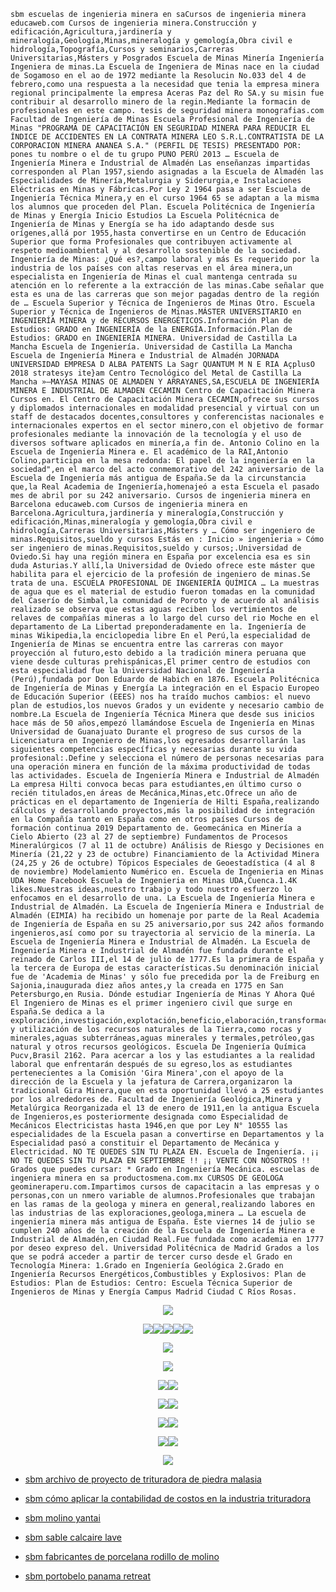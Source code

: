 
```
sbm escuelas de ingenieria minera en saCursos de ingenieria minera educaweb.com Cursos de ingenieria minera.Construcción y edificación,Agricultura,jardinería y mineralogía,Geología,Minas,mineralogía y gemología,Obra civil e hidrología,Topografía,Cursos y seminarios,Carreras Universitarias,Másters y Posgrados Escuela de Minas Minería Ingeniería Ingeniera de minas.La Escuela de Ingeniera de Minas nace en la ciudad de Sogamoso en el ao de 1972 mediante la Resolucin No.033 del 4 de febrero,como una respuesta a la necesidad que tenia la empresa minera regional principalmente la empresa Aceras Paz del Ro SA.y su misin fue contribuir al desarrollo minero de la regin.Mediante la formacin de profesionales en este campo. tesis de seguridad minera monografias.com Facultad de Ingeniería de Minas Escuela Profesional de Ingeniería de Minas "PROGRAMA DE CAPACITACIÓN EN SEGURIDAD MINERA PARA REDUCIR EL ÍNDICE DE ACCIDENTES EN LA CONTRATA MINERA LEO S.R.L.CONTRATISTA DE LA CORPORACION MINERA ANANEA S.A." (PERFIL DE TESIS) PRESENTADO POR: pones tu nombre o el de tu grupo PUNO PERÚ 2013 … Escuela de Ingeniería Minera e Industrial de Almadén Las enseñanzas impartidas corresponden al Plan 1957,siendo asignadas a la Escuela de Almadén las Especialidades de Minería,Metalurgia y Siderurgia,e Instalaciones Eléctricas en Minas y Fábricas.Por Ley 2 1964 pasa a ser Escuela de Ingeniería Técnica Minera,y en el curso 1964 65 se adaptan a la misma los alumnos que proceden del Plan. Escuela Politécnica de Ingeniería de Minas y Energía Inicio Estudios La Escuela Politécnica de Ingeniería de Minas y Energía se ha ido adaptando desde sus orígenes,allá por 1955,hasta convertirse en un Centro de Educación Superior que forma Profesionales que contribuyen activamente al respeto medioambiental y al desarrollo sostenible de la sociedad. Ingeniería de Minas: ¿Qué es?,campo laboral y más Es requerido por la industria de los países con altas reservas en el área minera,un especialista en Ingeniería de Minas el cual mantenga centrada su atención en lo referente a la extracción de las minas.Cabe señalar que esta es una de las carreras que son mejor pagadas dentro de la región de … Escuela Superior y Técnica de Ingenieros de Minas Otro. Escuela Superior y Técnica de Ingenieros de Minas.MÁSTER UNIVERSITARIO en INGENIERÍA MINERA y de RECURSOS ENERGÉTICOS.Información Plan de Estudios: GRADO en INGENIERÍA de la ENERGÍA.Información.Plan de Estudios: GRADO en INGENIERÍA MINERA. Universidad de Castilla La Mancha Escuela de Ingeniería. Universidad de Castilla La Mancha Escuela de Ingeniería Minera e Industrial de Almadén JORNADA UNIVERSIDAD EMPRESA D ALBA PATENTS La Sagr QUANTUM M N E RIA AçplusO 2018 stratesys ite}am Centro Tecnológico del Metal de Castilla La Mancha »—MAYASA MINAS OE ALMADEN Y ARRAYANES,SA,ESCUELA DE INGENIERÍA MINERA E INDUSTRIAL DE ALMADEN CECAMIN Centro de Capacitación Minera Cursos en. El Centro de Capacitación Minera CECAMIN,ofrece sus cursos y diplomados internacionales en modalidad presencial y virtual con un staff de destacados docentes,consultores y conferencistas nacionales e internacionales expertos en el sector minero,con el objetivo de formar profesionales mediante la innovación de la tecnología y el uso de diversos software aplicados en minería,a fin de. Antonio Colino en la Escuela de Ingeniería Minera e. El académico de la RAI,Antonio Colino,participa en la mesa redonda: El papel de la ingeniería en la sociedad",en el marco del acto conmemorativo del 242 aniversario de la Escuela de Ingeniería más antigua de España.Se da la circunstancia que,la Real Academia de Ingeniería,homenajeó a esta Escuela el pasado mes de abril por su 242 aniversario. Cursos de ingenieria minera en Barcelona educaweb.com Cursos de ingenieria minera en Barcelona.Agricultura,jardinería y mineralogía,Construcción y edificación,Minas,mineralogía y gemología,Obra civil e hidrología,Carreras Universitarias,Másters y … Cómo ser ingeniero de minas.Requisitos,sueldo y cursos Estás en : Inicio » ingenieria » Cómo ser ingeniero de minas.Requisitos,sueldo y cursos;.Universidad de Oviedo.Si hay una región minera en España por excelencia esa es sin duda Asturias.Y allí,la Universidad de Oviedo ofrece este máster que habilita para el ejercicio de la profesión de ingeniero de minas.Se trata de una. ESCUELA PROFESIONAL DE INGENIERÍA QUÍMICA … La muestras de agua que es el material de estudio fueron tomadas en la comunidad del Caserío de Simbal,la comunidad de Poroto y de acuerdo al análisis realizado se observa que estas aguas reciben los vertimientos de relaves de compañías mineras a lo largo del curso del rio Moche en el departamento de La Libertad preponderadamente en la. Ingeniería de minas Wikipedia,la enciclopedia libre En el Perú,la especialidad de Ingeniería de Minas se encuentra entre las carreras con mayor proyección al futuro,esto debido a la tradición minera peruana que viene desde culturas prehispánicas,El primer centro de estudios con esta especialidad fue la Universidad Nacional de Ingeniería (Perú),fundada por Don Eduardo de Habich en 1876. Escuela Politécnica de Ingeniería de Minas y Energía La integración en el Espacio Europeo de Educación Superior (EEES) nos ha traído muchos cambios: el nuevo plan de estudios,los nuevos Grados y un evidente y necesario cambio de nombre.La Escuela de Ingeniería Técnica Minera que desde sus inicios hace más de 50 años,empezó llamándose Escuela de Ingeniería en Minas Universidad de Guanajuato Durante el progreso de sus cursos de la Licenciatura en Ingeniero de Minas,los egresados desarrollarán las siguientes competencias específicas y necesarias durante su vida profesional:.Define y selecciona el número de personas necesarias para una operación minera en función de la máxima productividad de todas las actividades. Escuela de Ingeniería Minera e Industrial de Almadén La empresa Hilti convoca becas para estudiantes,en último curso o recién titulados,en áreas de Mecánica,Minas,etc.Ofrece un año de prácticas en el departamento de Ingeniería de Hilti España,realizando cálculos y desarrollando proyectos,más la posibilidad de integración en la Compañía tanto en España como en otros países Cursos de formación continua 2019 Departamento de. Geomecánica en Minería a Cielo Abierto (23 al 27 de septiembre) Fundamentos de Procesos Mineralúrgicos (7 al 11 de octubre) Análisis de Riesgo y Decisiones en Minería (21,22 y 23 de octubre) Financiamiento de la Actividad Minera (24,25 y 26 de octubre) Tópicos Especiales de Geoestadística (4 al 8 de noviembre) Modelamiento Numérico en. Escuela de Ingenieria en Minas UDA Home Facebook Escuela de Ingenieria en Minas UDA,Cuenca.1.4K likes.Nuestras ideas,nuestro trabajo y todo nuestro esfuerzo lo enfocamos en el desarrollo de una. La Escuela de Ingeniería Minera e Industrial de Almadén. La Escuela de Ingeniería Minera e Industrial de Almadén (EIMIA) ha recibido un homenaje por parte de la Real Academia de Ingeniería de España en su 25 aniversario,por sus 242 años formando ingenieros,así como por su trayectoria al servicio de la minería. La Escuela de Ingeniería Minera e Industrial de Almadén. La Escuela de Ingeniería Minera e Industrial de Almadén fue fundada durante el reinado de Carlos III,el 14 de julio de 1777.Es la primera de España y la tercera de Europa de estas características.Su denominación inicial fue de 'Academia de Minas' y sólo fue precedida por la de Freiburg en Sajonia,inaugurada diez años antes,y la creada en 1775 en San Petersburgo,en Rusia. Dónde estudiar Ingeniería de Minas Y Ahora Qué El Ingeniero de Minas es el primer ingeniero civil que surge en España.Se dedica a la exploración,investigación,explotación,beneficio,elaboración,transformación y utilización de los recursos naturales de la Tierra,como rocas y minerales,aguas subterráneas,aguas minerales y termales,petróleo,gas natural y otros recursos geológicos. Escuela De Ingeniería Química Pucv,Brasil 2162. Para acercar a los y las estudiantes a la realidad laboral que enfrentarán después de su egreso,los as estudiantes pertenecientes a la Comisión 'Gira Minera',con el apoyo de la dirección de la Escuela y la jefatura de Carrera,organizaron la tradicional Gira Minera,que en esta oportunidad llevó a 25 estudiantes por los alrededores de. Facultad de Ingeniería Geológica,Minera y Metalúrgica Reorganizada el 13 de enero de 1911,en la antigua Escuela de Ingenieros,es posteriormente designada como Especialidad de Mecánicos Electricistas hasta 1946,en que por Ley N° 10555 las especialidades de la Escuela pasan a convertirse en Departamentos y la Especialidad pasó a constituir el Departamento de Mecánica y Electricidad. NO TE QUEDES SIN TU PLAZA EN. Escuela de Ingeniería. ¡¡ NO TE QUEDES SIN TU PLAZA EN SEPTIEMBRE !! ¡¡ VENTE CON NOSOTROS !! Grados que puedes cursar: * Grado en Ingeniería Mecánica. escuelas de ingeniera minera en sa productosmena.com.mx CURSOS DE GEOLOGA geomineraperu.com.Impartimos cursos de capacitacin a las empresas y o personas,con un nmero variable de alumnos.Profesionales que trabajan en las ramas de la geologa y minera en general,realizando labores en las industrias de las exploraciones,geologa,minera … La escuela de ingeniería minera más antigua de España. Este viernes 14 de julio se cumplen 240 años de la creación de la Escuela de Ingeniería Minera e Industrial de Almadén,en Ciudad Real.Fue fundada como academia en 1777 por deseo expreso del. Universidad Politécnica de Madrid Grados a los que se podrá acceder a partir de tercer curso desde el Grado en Tecnología Minera: 1.Grado en Ingeniería Geológica 2.Grado en Ingeniería Recursos Energéticos,Combustibles y Explosivos: Plan de Estudios: Plan de Estudios: Centro: Escuela Técnica Superior de Ingenieros de Minas y Energía Campus Madrid Ciudad C Ríos Rosas. 
```

<div align="center">

<a href="https://es-crusher.shibang-china.com/github&k=sbm+escuelas+de+ingenieria+minera+en+sa"><img src="https://static.shibang-china.com/es/crusher/logo.jpg"></a>

<a href="https://es-crusher.shibang-china.com/github&k=sbm+escuelas+de+ingenieria+minera+en+sa"><img src="https://static.shibang-china.com/es/crusher/index.jpg"></a><a href="https://es-crusher.shibang-china.com/material.htmlgithub&k=sbm+escuelas+de+ingenieria+minera+en+sa"><img src="https://static.shibang-china.com/es/crusher/material.jpg"></a><a href="https://es-crusher.shibang-china.com/application.htmlgithub&k=sbm+escuelas+de+ingenieria+minera+en+sa"><img src="https://static.shibang-china.com/es/crusher/application.jpg"></a><a href="https://es-crusher.shibang-china.com/aboutus.htmlgithub&k=sbm+escuelas+de+ingenieria+minera+en+sa"><img src="https://static.shibang-china.com/es/crusher/aboutus.jpg"></a><a href="https://es-crusher.shibang-china.com/contact.htmlgithub&k=sbm+escuelas+de+ingenieria+minera+en+sa"><img src="https://static.shibang-china.com/es/crusher/contact.jpg"></a>

<a href="https://es-crusher.shibang-china.com/github&k=sbm+escuelas+de+ingenieria+minera+en+sa"><img src="https://static.shibang-china.com/es/crusher/banner.jpg"></a>

<a href="https://swt.shibang-china.com/github&k=sbm+escuelas+de+ingenieria+minera+en+sa"><img src="https://static.shibang-china.com/es/crusher/text.jpg"></a>

<a href="https://swt.shibang-china.com/github&k=sbm+escuelas+de+ingenieria+minera+en+sa"><img src="https://static.shibang-china.com/es/crusher/chat.jpg"></a><a href="https://es-crusher.shibang-china.com/contact.htmlgithub&k=sbm+escuelas+de+ingenieria+minera+en+sa"><img src="https://static.shibang-china.com/es/crusher/message.jpg"></a>

<a href="https://es-crusher.shibang-china.com/products/pe.htmlgithub&k=sbm+escuelas+de+ingenieria+minera+en+sa"><img src="https://static.shibang-china.com/es/crusher/pe.jpg"></a><a href="https://es-crusher.shibang-china.com/products/pf.htmlgithub&k=sbm+escuelas+de+ingenieria+minera+en+sa"><img src="https://static.shibang-china.com/es/crusher/pf.jpg"></a>

<a href="https://es-crusher.shibang-china.com/products/hpt.htmlgithub&k=sbm+escuelas+de+ingenieria+minera+en+sa"><img src="https://static.shibang-china.com/es/crusher/hpt.jpg"></a><a href="https://es-crusher.shibang-china.com/products/vsi.htmlgithub&k=sbm+escuelas+de+ingenieria+minera+en+sa"><img src="https://static.shibang-china.com/es/crusher/vsi.jpg"></a>

<a href="https://es-crusher.shibang-china.com/products/klv.htmlgithub&k=sbm+escuelas+de+ingenieria+minera+en+sa"><img src="https://static.shibang-china.com/es/crusher/klv.jpg"></a><a href="https://es-crusher.shibang-china.com/products/portable.htmlgithub&k=sbm+escuelas+de+ingenieria+minera+en+sa"><img src="https://static.shibang-china.com/es/crusher/portable.jpg"></a>

<a href="https://swt.shibang-china.com/github&k=sbm+escuelas+de+ingenieria+minera+en+sa"><img src="https://static.shibang-china.com/es/crusher/case.jpg"></a>

</div>


* [sbm archivo de proyecto de trituradora de piedra malasia](sbm%20archivo%20de%20proyecto%20de%20trituradora%20de%20piedra%20malasia.md)

* [sbm cómo aplicar la contabilidad de costos en la industria trituradora](sbm%20c%C3%B3mo%20aplicar%20la%20contabilidad%20de%20costos%20en%20la%20industria%20trituradora.md)

* [sbm molino yantai](sbm%20molino%20yantai.md)

* [sbm sable calcaire lave](sbm%20sable%20calcaire%20lave.md)

* [sbm fabricantes de porcelana rodillo de molino](sbm%20fabricantes%20de%20porcelana%20rodillo%20de%20molino.md)

* [sbm portobelo panama retreat](sbm%20portobelo%20panama%20retreat.md)
